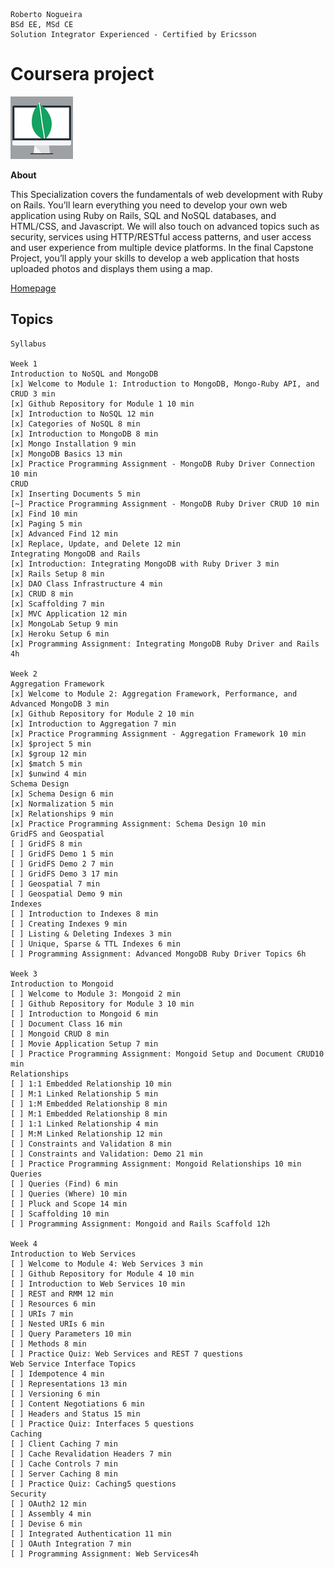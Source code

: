 ```
Roberto Nogueira  
BSd EE, MSd CE
Solution Integrator Experienced - Certified by Ericsson
```
# Coursera project

![coursera image](images/coursera.png)

**About**

This Specialization covers the fundamentals of web development with Ruby on Rails. You’ll learn everything you need to develop your own web application using Ruby on Rails, SQL and NoSQL databases, and HTML/CSS, and Javascript. We will also touch on advanced topics such as security, services using HTTP/RESTful access patterns, and user access and user experience from multiple device platforms. In the final Capstone Project, you’ll apply your skills to develop a web application that hosts uploaded photos and displays them using a map.

[Homepage](https://www.coursera.org/learn/ruby-on-rails-web-services-mongodb/)

## Topics
```
Syllabus

Week 1
Introduction to NoSQL and MongoDB
[x] Welcome to Module 1: Introduction to MongoDB, Mongo-Ruby API, and CRUD 3 min
[x] Github Repository for Module 1 10 min
[x] Introduction to NoSQL 12 min
[x] Categories of NoSQL 8 min
[x] Introduction to MongoDB 8 min
[x] Mongo Installation 9 min
[x] MongoDB Basics 13 min
[x] Practice Programming Assignment - MongoDB Ruby Driver Connection 10 min
CRUD
[x] Inserting Documents 5 min
[~] Practice Programming Assignment - MongoDB Ruby Driver CRUD 10 min
[x] Find 10 min
[x] Paging 5 min
[x] Advanced Find 12 min
[x] Replace, Update, and Delete 12 min
Integrating MongoDB and Rails
[x] Introduction: Integrating MongoDB with Ruby Driver 3 min
[x] Rails Setup 8 min
[x] DAO Class Infrastructure 4 min
[x] CRUD 8 min
[x] Scaffolding 7 min
[x] MVC Application 12 min
[x] MongoLab Setup 9 min
[x] Heroku Setup 6 min
[x] Programming Assignment: Integrating MongoDB Ruby Driver and Rails 4h

Week 2
Aggregation Framework
[x] Welcome to Module 2: Aggregation Framework, Performance, and Advanced MongoDB 3 min
[x] Github Repository for Module 2 10 min
[x] Introduction to Aggregation 7 min
[x] Practice Programming Assignment - Aggregation Framework 10 min
[x] $project 5 min
[x] $group 12 min
[x] $match 5 min
[x] $unwind 4 min
Schema Design
[x] Schema Design 6 min
[x] Normalization 5 min
[x] Relationships 9 min
[x] Practice Programming Assignment: Schema Design 10 min
GridFS and Geospatial
[ ] GridFS 8 min
[ ] GridFS Demo 1 5 min
[ ] GridFS Demo 2 7 min
[ ] GridFS Demo 3 17 min
[ ] Geospatial 7 min
[ ] Geospatial Demo 9 min
Indexes
[ ] Introduction to Indexes 8 min
[ ] Creating Indexes 9 min
[ ] Listing & Deleting Indexes 3 min
[ ] Unique, Sparse & TTL Indexes 6 min
[ ] Programming Assignment: Advanced MongoDB Ruby Driver Topics 6h

Week 3
Introduction to Mongoid
[ ] Welcome to Module 3: Mongoid 2 min
[ ] Github Repository for Module 3 10 min
[ ] Introduction to Mongoid 6 min
[ ] Document Class 16 min
[ ] Mongoid CRUD 8 min
[ ] Movie Application Setup 7 min
[ ] Practice Programming Assignment: Mongoid Setup and Document CRUD10 min
Relationships
[ ] 1:1 Embedded Relationship 10 min
[ ] M:1 Linked Relationship 5 min
[ ] 1:M Embedded Relationship 8 min
[ ] M:1 Embedded Relationship 8 min
[ ] 1:1 Linked Relationship 4 min
[ ] M:M Linked Relationship 12 min
[ ] Constraints and Validation 8 min
[ ] Constraints and Validation: Demo 21 min
[ ] Practice Programming Assignment: Mongoid Relationships 10 min
Queries
[ ] Queries (Find) 6 min
[ ] Queries (Where) 10 min
[ ] Pluck and Scope 14 min
[ ] Scaffolding 10 min
[ ] Programming Assignment: Mongoid and Rails Scaffold 12h

Week 4
Introduction to Web Services
[ ] Welcome to Module 4: Web Services 3 min
[ ] Github Repository for Module 4 10 min
[ ] Introduction to Web Services 10 min
[ ] REST and RMM 12 min
[ ] Resources 6 min
[ ] URIs 7 min
[ ] Nested URIs 6 min
[ ] Query Parameters 10 min
[ ] Methods 8 min
[ ] Practice Quiz: Web Services and REST 7 questions
Web Service Interface Topics
[ ] Idempotence 4 min
[ ] Representations 13 min
[ ] Versioning 6 min
[ ] Content Negotiations 6 min
[ ] Headers and Status 15 min
[ ] Practice Quiz: Interfaces 5 questions
Caching
[ ] Client Caching 7 min
[ ] Cache Revalidation Headers 7 min
[ ] Cache Controls 7 min
[ ] Server Caching 8 min
[ ] Practice Quiz: Caching5 questions
Security
[ ] OAuth2 12 min
[ ] Assembly 4 min
[ ] Devise 6 min
[ ] Integrated Authentication 11 min
[ ] OAuth Integration 7 min
[ ] Programming Assignment: Web Services4h
```
